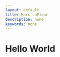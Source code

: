 ```yaml
---
layout: default
title: Marc LaFleur
description: none
keywords: none
---
```


Hello World
===========